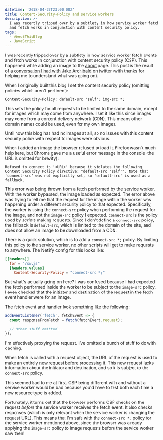 ```yaml
---
datetime: '2018-04-23T23:00:00Z'
title: Content-Security-Policy and service workers
description: >-
  I was recently tripped over by a subtlety in how service worker fetch events
  and fetch works in conjunction with content security policy.
tags:
  - AboutThisBlog
  - JavaScript
---
```

I was recently tripped over by a subtlety in how service worker fetch events
and fetch works in conjunction with content security policy (CSP). This happened
while adding an image to the [about](/about) page. This post is the result of
[a conversation I had with Jake Archibald][convo] on twitter (with thanks for
helping me to understand what was going on).

When I originally built this blog I set the content security policy (omitting
policies which aren't pertinent):

```http
Content-Security-Policy: default-src 'self'; img-src *;
```

This sets the policy for all requests to be limited to the same domain, except
for images which may come from anywhere. I set it like this since images may
come from a content delivery network (CDN). This means other domain names could
be used, even for my own images.

Until now this blog has had no images at all, so no issues with this content
security policy with respect to images were obvious.

When I added an image the browser refused to load it. Firefox wasn't much help
here, but Chrome gave me a useful error message in the console (the URL is
omitted for brevity):

```plain
Refused to connect to '<URL>' because it violates the following Content Security Policy directive: "default-src 'self'". Note that 'connect-src' was not explicitly set, so 'default-src' is used as a fallback.
```

This error was being thrown from a fetch performed by the service worker. With
the worker bypassed, the image loaded as expected. The error above was trying to
tell me that the request for the image within the worker was happening under
a different security policy to that expected. Specifically, the worker is using
the `connect-src` policy when performing the request for the image, and not the
`image-src` policy I expected. `connect-src` is the policy used by _scripts_
making requests. Since I don't define a `connect-src` policy, the fallback is
`default-src`, which is limited to the domain of the site, and does not allow an
image to be downloaded from a CDN.

There is a quick solution, which is to add a `connect-src *;` policy. By
limiting this policy to the service worker, no other scripts will get to make
requests to anywhere. The Netlify config for this looks like:

```toml
[[headers]]
  for = "/sw.js"
  [headers.values]
    Content-Security-Policy = "connect-src *;"
```

But what's actually going on here? I was confused because I had expected
the fetch performed inside the worker to be subject to the `image-src` policy.
I even checked that the [initiator][initiator] and [destination][destination] of
the request in the fetch event handler were for an image.

The fetch event and handler look something like the following:

```javascript
addEventListener('fetch', fetchEvent => {
  const responseFromFetch = fetch(fetchEvent.request);

  // Other stuff omitted...
});
```

I'm effectively proxying the request. I've omitted a bunch of stuff to do with
caching.

When fetch is called with a request object, the URL of the request is used to
make an entirely [new request before processing][new-req] it. This new request
lacks information about the initiator and destination, and so it is subject to
the `connect-src` policy.

This seemed bad to me at first. CSP being different with and without a service
worker would be bad because you'd have to test both each time a new resource
type is added.

Fortunately, it turns out that the browser performs CSP checks on the request
_before_ the service worker receives the fetch event. It also checks responses
(which is only relevant when the service worker is changing the request URL).
This means that I'm safe with the `connect-src *;` policy for the service worker
mentioned above, since the browser was already applying the `image-src` policy
to image requests before the service worker saw then!

[convo]: https://twitter.com/jaffathecake/status/988402162312114177
[initiator]: https://fetch.spec.whatwg.org/#concept-request-initiator
[destination]: https://fetch.spec.whatwg.org/#concept-request-destination
[new-req]: https://fetch.spec.whatwg.org/#fetch-method
